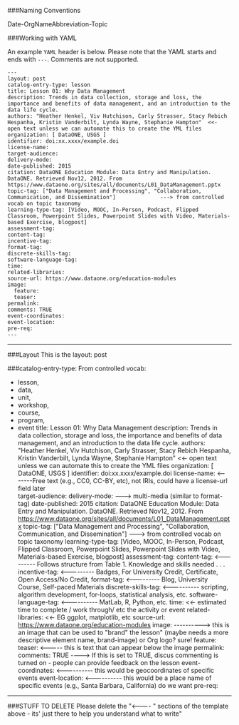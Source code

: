 ###Naming Conventions

Date-OrgNameAbbreviation-Topic

###Working with YAML

An example `YAML` header is below. Please note that the YAML starts and ends with `---`.
Comments are not supported.

	---
	layout: post
	catalog-entry-type: lesson               
	title: Lesson 01: Why Data Management
	description: Trends in data collection, storage and loss, the importance and benefits of data management, and an introduction to the data life cycle.
	authors: "Heather Henkel, Viv Hutchison, Carly Strasser, Stacy Rebich Hespanha, Kristin Vanderbilt, Lynda Wayne, Stephanie Hampton"  <<- open text unless we can automate this to create the YML files
	organization: [ DataONE, USGS ] 
	identifier: doi:xx.xxxx/example.doi
	license-name:                  
	target-audience:
	delivery-mode: 
	date-published: 2015
	citation: DataONE Education Module: Data Entry and Manipulation. DataONE. Retrieved Nov12, 2012. From https://www.dataone.org/sites/all/documents/L01_DataManagement.pptx
	topic-tag: ["Data Management and Processing", "Collaboration, Communication, and Dissemination"]              ---> from controlled vocab on topic taxonomy
	learning-type-tag: [Video, MOOC, In-Person, Podcast, Flipped Classroom, Powerpoint Slides, Powerpoint Slides with Video, Materials-based Exercise, blogpost]
	assessment-tag: 
	content-tag: 
	incentive-tag:  
	format-tag: 
	discrete-skills-tag:   
	software-language-tag: 
	time: 
	related-libraries: 
	source-url: https://www.dataone.org/education-modules
	image:  
	  feature: 
	  teaser: 
	permalink: 
	comments: TRUE  
	event-coordinates: 
	event-location: 
	pre-req:
	---

---
###Layout 
This is the 
layout: post

###catalog-entry-type: 
From controlled vocab: 
* lesson, 
* data, 
* unit, 
* workshop, 
* course, 
* program, 
* event
title: Lesson 01: Why Data Management
description: Trends in data collection, storage and loss, the importance and benefits of data management, and an introduction to the data life cycle.
authors: "Heather Henkel, Viv Hutchison, Carly Strasser, Stacy Rebich Hespanha, Kristin Vanderbilt, Lynda Wayne, Stephanie Hampton"  <<- open text unless we can automate this to create the YML files
organization: [ DataONE, USGS ] 
identifier: doi:xx.xxxx/example.doi
license-name:                 <-------Free text (e.g., CC0, CC-BY, etc), not IRIs, could have a license-url field later  
target-audience:
delivery-mode:                          ---> multi-media      (similar to format-tag)
date-published: 2015
citation: DataONE Education Module: Data Entry and Manipulation. DataONE. Retrieved Nov12, 2012. From https://www.dataone.org/sites/all/documents/L01_DataManagement.pptx
topic-tag: ["Data Management and Processing", "Collaboration, Communication, and Dissemination"]              ---> from controlled vocab on topic taxonomy
learning-type-tag: [Video, MOOC, In-Person, Podcast, Flipped Classroom, Powerpoint Slides, Powerpoint Slides with Video, Materials-based Exercise, blogpost]
assessment-tag: 
content-tag:                 <--------- Follows structure from Table 1. Knowledge and skills needed . . . 
incentive-tag:               <--------- Badges, For University Credit, Certificate, Open Access/No Credit, 
format-tag:                    <--------- Blog, University Course, Self-paced Materials
discrete-skills-tag:                            <---------- scripting, algorithm development, for-loops, statistical analysis,  etc. 
software-language-tag:                    <---------- MatLab, R, Python, etc. 
time:   <<- estimated time to complete / work through/ etc the activity or event
related-libraries:   <<- EG ggplot, matplotlib, etc
source-url: https://www.dataone.org/education-modules
image:   ----------> this is an image that can be used to "brand" the lesson" (maybe needs a more descriptive element name, brand-image) or Org logo? sure!
  feature: 
  teaser:     <----- this is text that can appear below the image
permalink: 
comments: TRUE  ----> If this is set to TRUE, discus commenting is turned on - people can provide feedback on the lesson 
event-coordinates:                 <---------- this would be geocoordinates of specific events
event-location:                       <---------- this would be a place name of specific events (e.g., Santa Barbara, California)   do we want
pre-req:
---

###STUFF TO DELETE
Please delete the "<---- " sections of the template above - its' just there to help you understand what to write"
